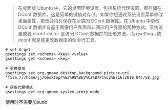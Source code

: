 
>在桌面版 Ubuntu 中，它的桌面环境设置，包括系统代理设置，都存储在 DConf 数据库，这是简单的键值对存储。如果你想通过系统设置菜单修改桌面属性，更改会持久保存在后端的 DConf 数据库。在 Ubuntu 中更改 DConf 数据库有基于图像用户界面和非图形用户界面的两种方式。系统设置或者 dconf-editor 是访问 DConf 数据库的图形方法，而 gsettings 或 dconf 就是能更改数据库的命令行工具。

```shell
# set & get
gsettings set <schema> <key> <value>
gsettings get <schema> <key>

# 更换壁纸
gsettings set org.gnome.desktop.background picture-uri 'file:///home/jj/Desktop/%E2%98%86V%C2%B7PC%C2%B716(2019.04)/58.jpg'

# 获取代理模式
gsettings get org.gnome.system.proxy mode
```
使用时不需要加sudo